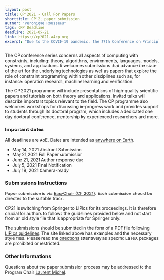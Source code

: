 ```yaml
---
layout: post
title: CP'2021 - Call For Papers
shorttitle: CP'21 paper submission
author: "Véronique Rousseau"
tags: CFP Deadline
deadline: 2021-05-21
link: https://cp2021.a4cp.org
excerpt: "Due to the COVID-19 pandemic, the 27th Conference on Principles and Practice of Constraint Programming will be transformed into a fully virtual event."
---
```

The CP conference series concerns all aspects of computing with constraints, including: theory, algorithms, environments, languages, models, systems, and applications. It welcomes submissions that advance the state of the art for the underlying technologies as well as papers that explore the role of constraint programming within other disciplines such as, for instance: operation research, machine learning and verification.

The CP 2021 programme will include presentations of high-quality scientific papers and tutorials on both theory and applications. Invited talks will describe important topics relevant to the field. The CP programme also welcomes workshops for discussing in-progress work and provides support to students through its doctoral program, which includes a dedicated one day doctoral conference, mentorship by experienced researchers and more.

### Important dates

All deadlines are AoE. Dates are intended as [anywhere on Earth](https://www.timeanddate.com/time/zones/aoe). 

- May 14, 2021 Abstract Submission
- May 21,2021 Full Paper submission 
- June 21, 2021 Author response due
- July 5, 2021 Final Notification
- July 19, 2021 Camera-ready

### Submissions Instructions

Paper submission is via [EasyChair (CP 2021)](https://easychair.org/my/conference?conf=cp2021#). Each submission should be directed to the suitable track. 

CP21 is switching from Springer to LIPIcs for its proceedings. It is therefore crucial for authors to follows the guidelines provided below and not start from an old style file that is appropriate for Springer only.

The submissions should be submitted in the form of a PDF file following [LIPIcs guidelines](https://submission.dagstuhl.de/documentation/authors). The site linked above has examples and the necessary style files. Please read the [directions](https://submission.dagstuhl.de/styles/instructions/52) attentively as specific LaTeX packages are prohibited or restricted.

### Other Informations

Questions about the paper submission process may be addressed to the Program Chair [Laurent Michel](mailto:ldm+cp21@engr.uconn.edu).

